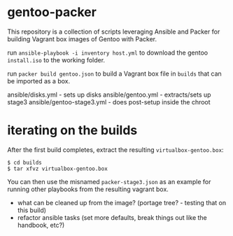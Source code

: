 # gentoo-packer
This repository is a collection of scripts leveraging Ansible and Packer for building Vagrant box images of Gentoo with Packer.

run `ansible-playbook -i inventory host.yml` to download the gentoo `install.iso` to the working folder.

run `packer build gentoo.json` to build a Vagrant box file in `builds` that can be imported as a box.

ansible/disks.yml - sets up disks
ansible/gentoo.yml - extracts/sets up stage3
ansible/gentoo-stage3.yml - does post-setup inside the chroot

# iterating on the builds
After the first build completes, extract the resulting `virtualbox-gentoo.box`:

```
$ cd builds
$ tar xfvz virtualbox-gentoo.box
```

You can then use the misnamed `packer-stage3.json` as an example for running other playbooks from the resulting vagrant box.

- what can be cleaned up from the image? (portage tree? - testing that on this build)
- refactor ansible tasks (set more defaults, break things out like the handbook, etc?)
